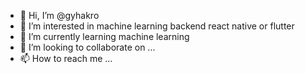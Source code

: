 - 👋 Hi, I’m @gyhakro
- 👀 I’m interested in machine learning backend react native or flutter
- 🌱 I’m currently learning machine learning
- 💞️ I’m looking to collaborate on ...
- 📫 How to reach me ...

<!---
gyhakro/gyhakro is a ✨ special ✨ repository because its `README.md` (this file) appears on your GitHub profile.
You can click the Preview link to take a look at your changes.
--->
